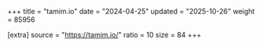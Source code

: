 +++
title = "tamim.io"
date = "2024-04-25"
updated = "2025-10-26"
weight = 85956

[extra]
source = "https://tamim.io/"
ratio = 10
size = 84
+++
